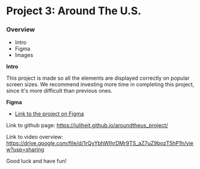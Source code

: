 # Project 3: Around The U.S.

### Overview  

* Intro  
* Figma  
* Images  
  
**Intro**
  
This project is made so all the elements are displayed correctly on popular screen sizes. We recommend investing more time in completing this project, since it's more difficult than previous ones.  
  
**Figma**  
  
* [Link to the project on Figma](https://www.figma.com/file/ii4xxsJ0ghevUOcssTlHZv/Sprint-3%3A-Around-the-US?node-id=0%3A1)  
  

Link to github page: https://julihejt.github.io/aroundtheus_project/

Link to video overview:
https://drive.google.com/file/d/1rQyYbhWIhrDMr9TS_aZ7uZ9bozT5hP1h/view?usp=sharing

  
Good luck and have fun!
